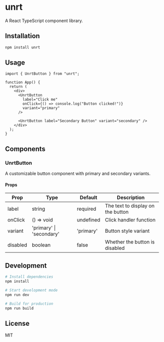 # unrt

A React TypeScript component library.

## Installation

```bash
npm install unrt
```

## Usage

```tsx
import { UnrtButton } from "unrt";

function App() {
  return (
    <div>
      <UnrtButton
        label="Click me"
        onClick={() => console.log("Button clicked!")}
        variant="primary"
      />

      <UnrtButton label="Secondary Button" variant="secondary" />
    </div>
  );
}
```

## Components

### UnrtButton

A customizable button component with primary and secondary variants.

#### Props

| Prop     | Type                     | Default   | Description                       |
| -------- | ------------------------ | --------- | --------------------------------- |
| label    | string                   | required  | The text to display on the button |
| onClick  | () => void               | undefined | Click handler function            |
| variant  | 'primary' \| 'secondary' | 'primary' | Button style variant              |
| disabled | boolean                  | false     | Whether the button is disabled    |

## Development

```bash
# Install dependencies
npm install

# Start development mode
npm run dev

# Build for production
npm run build
```

## License

MIT

